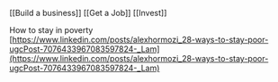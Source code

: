 
[[Build a business]]
[[Get a Job]]
[[Invest]]

How to stay in poverty  
[https://www.linkedin.com/posts/alexhormozi_28-ways-to-stay-poor-ugcPost-7076433967083597824-_Lam](https://www.linkedin.com/posts/alexhormozi_28-ways-to-stay-poor-ugcPost-7076433967083597824-_Lam)